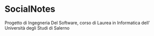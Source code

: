 # SocialNotes
Progetto di Ingegneria Del Software, corso di Laurea in Informatica dell' Università degli Studi di Salerno

